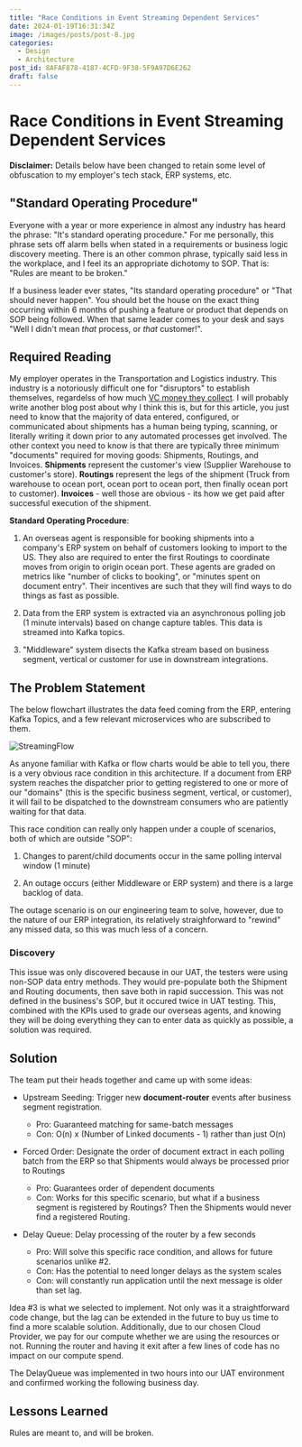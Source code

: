 ```yaml
---
title: "Race Conditions in Event Streaming Dependent Services"
date: 2024-01-19T16:31:34Z
image: /images/posts/post-8.jpg
categories:
  - Design
  - Architecture
post_id: 8AFAF878-4187-4CFD-9F38-5F9A97D6E262
draft: false
---
```


# Race Conditions in Event Streaming Dependent Services

**Disclaimer:** Details below have been changed to retain some level of obfuscation to my employer's tech stack, ERP systems, etc.

## "Standard Operating Procedure"

Everyone with a year or more experience in almost any industry has heard the phrase: "It's standard operating procedure." For me personally, this phrase sets off alarm bells when stated in a requirements or business logic discovery meeting. There is an other common phrase, typically said less in the workplace, and I feel its an appropriate dichotomy to SOP. That is: "Rules are meant to be broken."

If a business leader ever states, "Its standard operating procedure" or "That should never happen". You should bet the house on the exact thing occurring within 6 months of pushing a feature or product that depends on SOP being followed. When that same leader comes to your desk and says "Well I didn't mean _that_ process, or _that_ customer!". 


## Required Reading

My employer operates in the Transportation and Logistics industry. This industry is a notoriously difficult one for "disruptors" to establish themselves, regardelss of how much [VC money they collect](https://www.geekwire.com/2023/convoy-collapse-read-ceos-memo-detailing-sudden-shutdown-of-seattle-trucking-startup/). I will probably write another blog post about why I think this is, but for this article, you just need to know that the majority of data entered, configured, or communicated about shipments has a human being typing, scanning, or literally writing it down prior to any automated processes get involved. The other context you need to know is that there are typically three minimum "documents" required for moving goods: Shipments, Routings, and Invoices. **Shipments** represent the customer's view (Supplier Warehouse to customer's store). **Routings** represent the legs of the shipment (Truck from warehouse to ocean port, ocean port to ocean port, then finally ocean port to customer). **Invoices** - well those are obvious - its how we get paid after successful execution of the shipment.


**Standard Operating Procedure**:

1. An overseas agent is responsible for booking shipments into a company's ERP system on behalf of customers looking to import to the US. They also are required to enter the first Routings to coordinate moves from origin to origin ocean port. These agents are graded on metrics like "number of clicks to booking", or "minutes spent on document entry". Their incentives are such that they will find ways to do things as fast as possible.


2. Data from the ERP system is extracted via an asynchronous polling job (1 minute intervals) based on change capture tables. This data is streamed into Kafka topics.


3. "Middleware" system disects the Kafka stream based on business segment, vertical or customer for use in downstream integrations.


## The Problem Statement
The below flowchart illustrates the data feed coming from the ERP, entering Kafka Topics, and a few relevant microservices who are subscribed to them.


![StreamingFlow](/images/posts/kafka-overpressure-start.jpg)


As anyone familiar with Kafka or flow charts would be able to tell you, there is a very obvious race condition in this architecture. If a document from ERP system reaches the dispatcher prior to getting registered to one or more of our "domains" (this is the specific business segment, vertical, or customer), it will fail to be dispatched to the downstream consumers who are patiently waiting for that data.

This race condition can really only happen under a couple of scenarios, both of which are outside "SOP":


1. Changes to parent/child documents occur in the same polling interval window (1 minute)


2. An outage occurs (either Middleware or ERP system) and there is a large backlog of data.


The outage scenario is on our engineering team to solve, however, due to the nature of our ERP integration, its relatively straighforward to "rewind" any missed data, so this was much less of a concern.


### Discovery
This issue was only discovered because in our UAT, the testers were using non-SOP data entry methods. They would pre-populate both the Shipment and Routing documents, then save both in rapid succession. This was not defined in the business's SOP, but it occured twice in UAT testing. This, combined with the KPIs used to grade our overseas agents, and knowing they will be doing everything they can to enter data as quickly as possible, a solution was required.

## Solution

The team put their heads together and came up with some ideas:

- Upstream Seeding: Trigger new **document-router** events after business segment registration.
    - Pro: Guaranteed matching for same-batch messages
    - Con: O(n) x (Number of Linked documents - 1) rather than just O(n)


- Forced Order: Designate the order of document extract in each polling batch from the ERP so that Shipments would always be processed prior to Routings
    - Pro: Guarantees order of dependent documents
    - Con: Works for this specific scenario, but what if a business segment is registered by Routings? Then the Shipments would never find a registered Routing.


- Delay Queue: Delay processing of the router by a few seconds
    - Pro: Will solve this specific race condition, and allows for future scenarios unlike #2.
    - Con: Has the potential to need longer delays as the system scales
    - Con: will constantly run application until the next message is older than set lag.



Idea #3 is what we selected to implement. Not only was it a straightforward code change, but the lag can be extended in the future to buy us time to find a more scalable solution. Additionally, due to our chosen Cloud Provider, we pay for our compute whether we are using the resources or not. Running the router and having it exit after a few lines of code has no impact on our compute spend.

The DelayQueue was implemented in two hours into our UAT environment and confirmed working the following business day.

## Lessons Learned

Rules are meant to, and will be broken.


